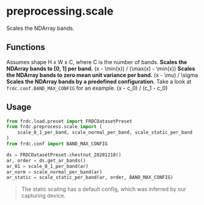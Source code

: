 # preprocessing.scale

<tldr>
Scales the NDArray bands.
</tldr>

## Functions

<warning>
Assumes shape H x W x C, where C is the number of bands.
</warning>

<deflist type="medium">
<def title="scale_0_1_per_band">
<b>Scales the NDArray bands to [0, 1] per band.</b>
<code-block lang="tex">
(x - \min(x)) / (\max(x) - \min(x))
</code-block>
</def>
<def title="scale_normal_per_band">
<b>Scales the NDArray bands to zero mean unit variance per band.</b>
<code-block lang="tex">
(x - \mu) / \sigma
</code-block>
</def>
<def title="scale_static_per_band">
<b>Scales the NDArray bands by a predefined configuration.</b>
Take a look at <code>frdc.conf.BAND_MAX_CONFIG</code> for an example.
<code-block lang="tex">
(x - c_0) / (c_1 - c_0)
</code-block>
</def>
</deflist>

## Usage

```python
from frdc.load.preset import FRDCDatasetPreset
from frdc.preprocess.scale import (
    scale_0_1_per_band, scale_normal_per_band, scale_static_per_band
)
from frdc.conf import BAND_MAX_CONFIG

ds = FRDCDatasetPreset.chestnut_20201218()
ar, order = ds.get_ar_bands()
ar_01 = scale_0_1_per_band(ar)
ar_norm = scale_normal_per_band(ar)
ar_static = scale_static_per_band(ar, order, BAND_MAX_CONFIG)
```

> The static scaling has a default config, which was inferred by our capturing
> device.
